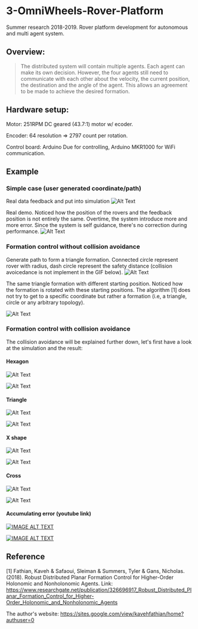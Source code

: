 # 3-OmniWheels-Rover-Platform
Summer research 2018-2019. Rover platform development for autonomous and multi agent system.

## Overview:
>The distributed system will contain multiple agents. Each agent can make its own decision. However, the four agents still need to communicate with each other about the velocity, the current position, the destination and the angle of the agent. This allows an agreement to be made to achieve the desired formation.

## Hardware setup:
Motor: 251RPM DC geared (43.7:1) motor w/ ecoder.

Encoder: 64 resolution => 2797 count per rotation.

Control board: Arduino Due for controlling, Arduino MKR1000 for WiFi communication.

## Example
### Simple case (user generated coordinate/path)
Real data feedback and put into simulation
![Alt Text](https://i.imgur.com/8nDaBDt.gif)

Real demo. Noticed how the position of the rovers and the feedback position is not entirely the same. Overtime, the system introduce more and more error. Since the system is self guidance, there's no correction during performance.
![Alt Text](https://i.imgur.com/Ef7aGyV.gif)

### Formation control without collision avoidance
Generate path to form a triangle formation. Connected circle represent rover with radius, dash circle represent the safety distance (collision avoicedance is not implement in the GIF below).
![Alt Text](https://i.imgur.com/ODTWwnD.gif)

The same triangle formation with different starting position. Noticed how the formation is rotated with these starting positions. The algorithm [1] does not try to get to a specific coordinate but rather a formation (i.e, a triangle, circle or any arbitrary topology).

![Alt Text](https://i.imgur.com/WZkjorT.gif)

### Formation control with collision avoidance
The collision avoidance will be explained further down, let's first have a look at the simulation and the result:

#### Hexagon
![Alt Text](https://i.imgur.com/Hfp8QQ0.gif)

![Alt Text](https://imgur.com/erGZwwM.gif)

#### Triangle
![Alt Text](https://i.imgur.com/Pr2BR32.gif)

![Alt Text](https://imgur.com/bW4sY1b.gif)


#### X shape
![Alt Text](https://i.imgur.com/LUwJB9V.gif)

![Alt Text](https://imgur.com/bYgxLGv.gif)


#### Cross
![Alt Text](https://i.imgur.com/rR9ngYH.gif)

![Alt Text](https://imgur.com/uuUhYH2.gif)

#### Accumulating error (youtube link)
[![IMAGE ALT TEXT](https://img.youtube.com/vi/cinEIDQ7HyU/0.jpg)](https://www.youtube.com/watch?v=cinEIDQ7HyU "Accumulating error")

[![IMAGE ALT TEXT](https://img.https://youtu.be/D_yIDlyvtvU.jpg)](https://youtu.be/D_yIDlyvtvU "Reducing accumulating error by reducing the speed")

## Reference
[1] Fathian, Kaveh & Safaoui, Sleiman & Summers, Tyler & Gans, Nicholas. (2018). Robust Distributed Planar Formation Control for Higher-Order Holonomic and Nonholonomic Agents. Link: https://www.researchgate.net/publication/326696917_Robust_Distributed_Planar_Formation_Control_for_Higher-Order_Holonomic_and_Nonholonomic_Agents

The author's website: https://sites.google.com/view/kavehfathian/home?authuser=0
